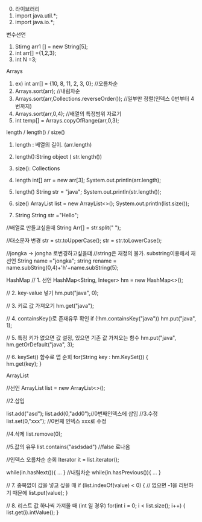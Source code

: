 0. 라이브러리
1. import java.util.*;
2. import java.io.*;

변수선언
1. Stirng arr1 [] = new String[5];
2. int arr[] ={1,2,3};
3. int N =3;


Arrays
1. ex) int arr[] = {10, 8, 11, 2, 3, 0};
//오름차순
2. Arrays.sort(arr);
//내림차순
3. Arrays.sort(arr,Collections.reverseOrder());
//일부만 정렬(인덱스 0번부터 4번까지)
4. Arrays.sort(arr,0,4);
//배열의 특정범위 자르기
5. int temp[] = Arrays.copyOfRange(arr,0,3);



length / length() / size()

1. length : 베열의 길이. (arr.length)

2. length():String object ( str.length()) 

3. size(): Collections 

4. length
int[] arr = new arr[3];
System.out.println(arr.length);

5. length()
String str = "java";
System.out.println(str.length());

6. size()
ArrayList<Integer> list = new ArrayList<>();
System.out.println(list.size());




4. String 
String str ="Hello";

//배열로 만들고싶을때
String  Arr[] = str.split(" ");

//대소문자 변경
str = str.toUpperCase();
str = str.toLowerCase();

//jongka -> jongha 로변경하고싶을떄
//string은 재정의 불가. substring이용해서 재선언
String name ="jongka";
string rename = name.subString(0,4)+'h'+name.subString(5);



HashMap
// 1. 선언
HashMap<String, Integer> hm = new HashMap<>();

// 2. key-value 넣기
hm.put("java", 0);

// 3. 키로 값 가져오기
hm.get("java");

// 4. containsKey()로 존재유무 확인
if (!hm.containsKey("java")) hm.put("java", 1);

// 5. 특정 키가 없으면 값 설정, 있으면 기존 값 가져오는 함수
hm.put("java", hm.getOrDefault("java", 3);

// 6. keySet() 함수로 맵 순회
for(String key : hm.KeySet()) {				
hm.get(key);
}


ArrayList

//선언
ArrayList <String> list = new ArrayList<>();

//2.삽입

list.add("asd");
list.add(0,"add0");//0번째인덱스에 삽입
//3.수정
list.set(0,"xxx"); //0번째 인덱스 xxx로 수정

//4.삭제
list.remove(0);

//5.값의 유무
list.contains("asdsdad") //false 로나옴


//인덱스 오름차순 순회
Iterator it = list.iterator();

while(in.hasNext()){
...
}
//내림차순
while(in.hasPrevious()){
...
}




// 7. 중복없이 값을 넣고 싶을 때
if (list.indexOf(value) < 0) {	// 없으면 -1을 리턴하기 때문에
list.put(value);
}

// 8. 리스트 값 하나씩 가져올 때 (int 일 경우)
for(int i = 0; i < list.size(); i++) {
list.get(i).intValue();
}















